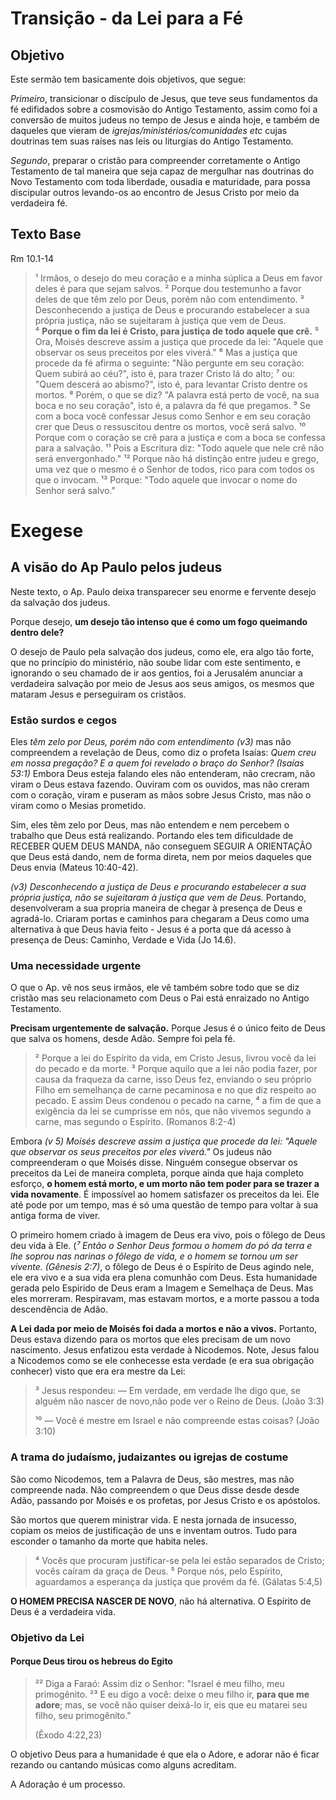 # Transição - da Lei para a Fé

## Objetivo

Este sermão tem basicamente dois objetivos, que segue:

_Primeiro_, transicionar o discípulo de Jesus, que teve seus fundamentos da fé
edifidados sobre a cosmovisão do Antigo Testamento, assim como foi 
a conversão de muitos judeus no tempo de Jesus e ainda hoje, e também de daqueles
que vieram de _igrejas/ministérios/comunidades etc_ cujas doutrinas tem suas raíses
nas leis ou liturgias do Antigo Testamento.

_Segundo_, preparar o cristão para compreender corretamente o Antigo Testamento
de tal maneira que seja capaz de mergulhar nas doutrinas do Novo Testamento com toda
liberdade, ousadia e maturidade, para possa discipular outros levando-os ao encontro
de Jesus Cristo por meio da verdadeira fé.

## Texto Base

Rm 10.1-14

> ¹ Irmãos, o desejo do meu coração e a minha súplica a Deus em favor deles é para que sejam salvos.
> ² Porque dou testemunho a favor deles de que têm zelo por Deus, porém não com entendimento.
> ³ Desconhecendo a justiça de Deus e procurando estabelecer a sua própria justiça, não se sujeitaram à justiça que vem de Deus.  
> ⁴ **Porque o fim da lei é Cristo, para justiça de todo aquele que crê.**
> ⁵ Ora, Moisés descreve assim a justiça que procede da lei: "Aquele que observar os seus preceitos por eles viverá."
> ⁶ Mas a justiça que procede da fé afirma o seguinte: "Não pergunte em seu coração: Quem subirá ao céu?", isto é, para trazer Cristo lá do alto;
> ⁷ ou: "Quem descerá ao abismo?", isto é, para levantar Cristo dentre os mortos.
> ⁸ Porém, o que se diz? "A palavra está perto de você, na sua boca e no seu coração", isto é, a palavra da fé que pregamos.
> ⁹ Se com a boca você confessar Jesus como Senhor e em seu coração crer que Deus o ressuscitou dentre os mortos, você será salvo.
> ¹⁰ Porque com o coração se crê para a justiça e com a boca se confessa para a salvação.
> ¹¹ Pois a Escritura diz: "Todo aquele que nele crê não será envergonhado."
> ¹² Porque não há distinção entre judeu e grego, uma vez que o mesmo é o Senhor de todos, rico para com todos os que o invocam.
> ¹³ Porque: "Todo aquele que invocar o nome do Senhor será salvo."

# Exegese

## A visão do Ap Paulo pelos judeus

Neste texto, o Ap. Paulo deixa transparecer seu enorme e fervente desejo da salvação dos judeus. 

Porque desejo, **um desejo tão intenso que é como um fogo queimando dentro dele?**

O desejo de Paulo pela salvação dos judeus, como ele, era algo tão forte, que no princípio do ministério,
não soube lidar com este sentimento, e ignorando o seu chamado de ir aos gentios, foi a Jerusalém anunciar
a verdadeira salvação por meio de Jesus aos seus amigos, os mesmos que mataram Jesus e perseguiram os 
cristãos.

### Estão surdos e cegos

Eles _têm zelo por Deus, porém não com entendimento (v3)_ mas não compreendem a revelação de Deus, como diz o
profeta Isaías: _Quem creu em nossa pregação? E a quem foi revelado o braço do Senhor? (Isaías 53:1)_ Embora
Deus esteja falando eles não entenderam, não crecram, não viram o Deus estava fazendo. Ouviram com os ouvidos, 
mas não creram com o coração, viram e puseram as mãos sobre Jesus Cristo, mas não o viram como o Mesias prometido.

Sim, eles têm zelo por Deus, mas não entendem e nem percebem o trabalho que Deus está realizando. Portando eles 
tem dificuldade de RECEBER QUEM DEUS MANDA, não conseguem SEGUIR A ORIENTAÇÃO que Deus está dando,
nem de forma direta, nem por meios daqueles que Deus envia (Mateus 10:40-42).

_(v3) Desconhecendo a justiça de Deus e procurando estabelecer a sua própria justiça, não se sujeitaram à justiça que vem de Deus._
Portando, desenvolveram a sua propria maneira de chegar à presença de Deus e agradá-lo. Criaram portas e caminhos para chegaram
a Deus como uma alternativa à que Deus havia feito - Jesus é a porta que dá acesso à presença de Deus: Caminho, Verdade e Vida (Jo 14.6).

### Uma necessidade urgente

O que o Ap. vê nos seus irmãos, ele vê também sobre todo que se diz cristão mas seu relacionameto com Deus o Pai
está enraizado no Antigo Testamento. 

**Precisam urgentemente de salvação.** Porque Jesus é o único feito de Deus que salva os homens, desde Adão. 
Sempre foi pela fé.

> ² Porque a lei do Espírito da vida, em Cristo Jesus, livrou você da lei do pecado e da morte.
> ³ Porque aquilo que a lei não podia fazer, por causa da fraqueza da carne, isso Deus fez, enviando o seu próprio Filho em semelhança de carne pecaminosa e no que diz respeito ao pecado. E assim Deus condenou o pecado na carne,
> ⁴ a fim de que a exigência da lei se cumprisse em nós, que não vivemos segundo a carne, mas segundo o Espírito. (Romanos 8:2-4)

Embora _(v 5) Moisés descreve assim a justiça que procede da lei: "Aquele que observar os seus preceitos por eles viverá."_
Os judeus não compreenderam o que Moisés disse. Ninguém consegue observar os preceitos da Lei de maneira completa, porque
ainda que haja completo esforço, **o homem está morto, e um morto não tem poder para se trazer a vida novamente**. É impossível ao
homem satisfazer os preceitos da lei. Ele até pode por um tempo, mas é só uma questão de tempo para voltar à sua antiga forma de viver.

O primeiro homem criado à imagem de Deus era vivo, pois o fôlego de Deus deu vida à Ele. (_⁷ Então o Senhor Deus formou o homem do pó da terra e lhe soprou nas narinas o fôlego de vida, e o homem se tornou um ser vivente. (Gênesis 2:7)_, o fôlego de Deus é o Espírito de Deus agindo nele, ele era vivo e a sua vida era plena comunhão com Deus. Esta humanidade gerada pelo Espirido de Deus
eram a Imagem e Semelhaça de Deus. Mas eles morreram. Respiravam, mas estavam mortos, e a morte passou a toda descendência de Adão.

**A Lei dada por meio de Moisés foi dada a mortos e não a vivos.** Portanto, Deus estava dizendo para os mortos que eles precisam de um novo nascimento. 
Jesus enfatizou esta verdade à Nicodemos. Note, Jesus falou a Nicodemos como se ele conhecesse esta verdade (e era sua obrigação conhecer) visto que era era mestre da Lei:

> ³ Jesus respondeu: — Em verdade, em verdade lhe digo que, se alguém não nascer de novo,não pode ver o Reino de Deus. (João 3:3)
>
> ¹⁰ — Você é mestre em Israel e não compreende estas coisas? (João 3:10)

### A trama do judaísmo, judaizantes ou igrejas de costume

São como Nicodemos, tem a Palavra de Deus, são mestres, mas não compreende nada. Não compreendem o que Deus disse desde desde Adão, passando por Moisés e os profetas, por Jesus Cristo e os apóstolos.

São mortos que querem ministrar vida. E nesta jornada de insucesso, copiam os meios de justificação de uns e inventam outros. Tudo para esconder o tamanho da morte que habita neles.

> ⁴ Vocês que procuram justificar-se pela lei estão separados de Cristo; vocês caíram da graça de Deus.
> ⁵ Porque nós, pelo Espírito, aguardamos a esperança da justiça que provém da fé. (Gálatas 5:4,5)

**O HOMEM PRECISA NASCER DE NOVO**, não há alternativa. O Espírito de Deus é a verdadeira vida.

### Objetivo da Lei

#### Porque Deus tirou os hebreus do Egito

> ²² Diga a Faraó: Assim diz o Senhor: "Israel é meu filho, meu primogênito.
> ²³ E eu digo a você: deixe o meu filho ir, **para que me adore**; mas, se você não quiser deixá-lo ir, eis que eu matarei seu filho, seu primogênito." 
>
> (Êxodo 4:22,23)

O objetivo Deus para a humanidade é que ela o Adore, e adorar não é ficar rezando ou cantando músicas como alguns acreditam. 

A Adoração é um processo.




